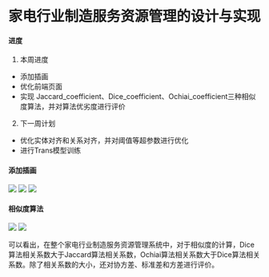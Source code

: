 # 家电行业制造服务资源管理的设计与实现

####  进度

1. 本周进度
- 添加插画
- 优化前端页面
- 实现 Jaccard_coefficient、Dice_coefficient、Ochiai_coefficient三种相似度算法，并对算法优劣度进行评价

2. 下一周计划
- 优化实体对齐和关系对齐，并对阈值等超参数进行优化
- 进行Trans模型训练

#### 添加插画

![](https://github.com/ownia/KGRM/raw/master/2020-04-26-112036.png)
![](https://github.com/ownia/KGRM/raw/master/2020-04-26-112101.png)
![](https://github.com/ownia/KGRM/raw/master/2020-04-26-112117.png)

#### 相似度算法

![](https://github.com/ownia/KGRM/raw/master/2020-04-26-155618.png)
![](https://github.com/ownia/KGRM/raw/master/2020-04-26-112140.png)

可以看出，在整个家电行业制造服务资源管理系统中，对于相似度的计算，Dice算法相关系数大于Jaccard算法相关系数，Ochiai算法相关系数大于Dice算法相关系数。除了相关系数的大小，还对协方差、标准差和方差进行评价。